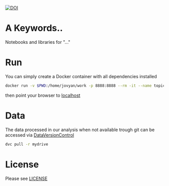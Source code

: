 [![DOI](https://zenodo.org/badge/DOI/10.TBA/TBA.svg)](https://doi.org/TBA)


# A Keywords..

Notebooks and libraries for "..."

# Run
You can simply create a Docker container with all dependencies installed

```bash
docker run -v $PWD:/home/jovyan/work -p 8888:8888 --rm -it --name topic_tcga docker.pkg.github.com/fvalle1/keywordTCGA/image:latest
```

then point your browser to [localhost](http://localhost:8888)



# Data
The data processed in our analysis when not available trough git can be accessed via [DataVersionControl](https://dvc.org)
```bash
dvc pull -r mydrive
```

# License
Please see [LICENSE](LICENSE)
